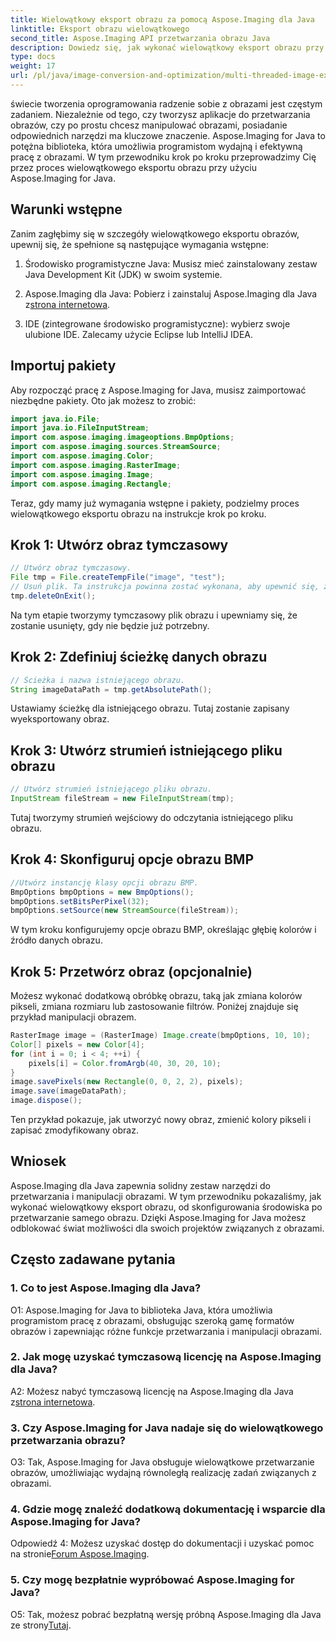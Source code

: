 ```yaml
---
title: Wielowątkowy eksport obrazu za pomocą Aspose.Imaging dla Java
linktitle: Eksport obrazu wielowątkowego
second_title: Aspose.Imaging API przetwarzania obrazu Java
description: Dowiedz się, jak wykonać wielowątkowy eksport obrazu przy użyciu Aspose.Imaging for Java. Opanuj przetwarzanie i manipulację obrazami dzięki temu przewodnikowi krok po kroku.
type: docs
weight: 17
url: /pl/java/image-conversion-and-optimization/multi-threaded-image-export/
---
```

świecie tworzenia oprogramowania radzenie sobie z obrazami jest częstym zadaniem. Niezależnie od tego, czy tworzysz aplikacje do przetwarzania obrazów, czy po prostu chcesz manipulować obrazami, posiadanie odpowiednich narzędzi ma kluczowe znaczenie. Aspose.Imaging for Java to potężna biblioteka, która umożliwia programistom wydajną i efektywną pracę z obrazami. W tym przewodniku krok po kroku przeprowadzimy Cię przez proces wielowątkowego eksportu obrazu przy użyciu Aspose.Imaging for Java.

## Warunki wstępne

Zanim zagłębimy się w szczegóły wielowątkowego eksportu obrazów, upewnij się, że spełnione są następujące wymagania wstępne:

1. Środowisko programistyczne Java: Musisz mieć zainstalowany zestaw Java Development Kit (JDK) w swoim systemie.

2.  Aspose.Imaging dla Java: Pobierz i zainstaluj Aspose.Imaging dla Java z[strona internetowa](https://releases.aspose.com/imaging/java/).

3. IDE (zintegrowane środowisko programistyczne): wybierz swoje ulubione IDE. Zalecamy użycie Eclipse lub IntelliJ IDEA.

## Importuj pakiety

Aby rozpocząć pracę z Aspose.Imaging for Java, musisz zaimportować niezbędne pakiety. Oto jak możesz to zrobić:

```java
import java.io.File;
import java.io.FileInputStream;
import com.aspose.imaging.imageoptions.BmpOptions;
import com.aspose.imaging.sources.StreamSource;
import com.aspose.imaging.Color;
import com.aspose.imaging.RasterImage;
import com.aspose.imaging.Image;
import com.aspose.imaging.Rectangle;
```

Teraz, gdy mamy już wymagania wstępne i pakiety, podzielmy proces wielowątkowego eksportu obrazu na instrukcje krok po kroku.

## Krok 1: Utwórz obraz tymczasowy

```java
// Utwórz obraz tymczasowy.
File tmp = File.createTempFile("image", "test");
// Usuń plik. Ta instrukcja powinna zostać wykonana, aby upewnić się, że zasób został prawidłowo usunięty.
tmp.deleteOnExit();
```

Na tym etapie tworzymy tymczasowy plik obrazu i upewniamy się, że zostanie usunięty, gdy nie będzie już potrzebny.

## Krok 2: Zdefiniuj ścieżkę danych obrazu

```java
// Ścieżka i nazwa istniejącego obrazu.
String imageDataPath = tmp.getAbsolutePath();
```

Ustawiamy ścieżkę dla istniejącego obrazu. Tutaj zostanie zapisany wyeksportowany obraz.

## Krok 3: Utwórz strumień istniejącego pliku obrazu

```java
// Utwórz strumień istniejącego pliku obrazu.
InputStream fileStream = new FileInputStream(tmp);
```

Tutaj tworzymy strumień wejściowy do odczytania istniejącego pliku obrazu.

## Krok 4: Skonfiguruj opcje obrazu BMP

```java
//Utwórz instancję klasy opcji obrazu BMP.
BmpOptions bmpOptions = new BmpOptions();
bmpOptions.setBitsPerPixel(32);
bmpOptions.setSource(new StreamSource(fileStream));
```

W tym kroku konfigurujemy opcje obrazu BMP, określając głębię kolorów i źródło danych obrazu.

## Krok 5: Przetwórz obraz (opcjonalnie)

Możesz wykonać dodatkową obróbkę obrazu, taką jak zmiana kolorów pikseli, zmiana rozmiaru lub zastosowanie filtrów. Poniżej znajduje się przykład manipulacji obrazem.

```java
RasterImage image = (RasterImage) Image.create(bmpOptions, 10, 10);
Color[] pixels = new Color[4];
for (int i = 0; i < 4; ++i) {
    pixels[i] = Color.fromArgb(40, 30, 20, 10);
}
image.savePixels(new Rectangle(0, 0, 2, 2), pixels);
image.save(imageDataPath);
image.dispose();
```

Ten przykład pokazuje, jak utworzyć nowy obraz, zmienić kolory pikseli i zapisać zmodyfikowany obraz.

## Wniosek

Aspose.Imaging dla Java zapewnia solidny zestaw narzędzi do przetwarzania i manipulacji obrazami. W tym przewodniku pokazaliśmy, jak wykonać wielowątkowy eksport obrazu, od skonfigurowania środowiska po przetwarzanie samego obrazu. Dzięki Aspose.Imaging for Java możesz odblokować świat możliwości dla swoich projektów związanych z obrazami.

## Często zadawane pytania

### 1. Co to jest Aspose.Imaging dla Java?

O1: Aspose.Imaging for Java to biblioteka Java, która umożliwia programistom pracę z obrazami, obsługując szeroką gamę formatów obrazów i zapewniając różne funkcje przetwarzania i manipulacji obrazami.

### 2. Jak mogę uzyskać tymczasową licencję na Aspose.Imaging dla Java?

 A2: Możesz nabyć tymczasową licencję na Aspose.Imaging dla Java z[strona internetowa](https://purchase.aspose.com/temporary-license/).

### 3. Czy Aspose.Imaging for Java nadaje się do wielowątkowego przetwarzania obrazu?

O3: Tak, Aspose.Imaging for Java obsługuje wielowątkowe przetwarzanie obrazów, umożliwiając wydajną równoległą realizację zadań związanych z obrazami.

### 4. Gdzie mogę znaleźć dodatkową dokumentację i wsparcie dla Aspose.Imaging for Java?

 Odpowiedź 4: Możesz uzyskać dostęp do dokumentacji i uzyskać pomoc na stronie[Forum Aspose.Imaging](https://forum.aspose.com/).

### 5. Czy mogę bezpłatnie wypróbować Aspose.Imaging for Java?

 O5: Tak, możesz pobrać bezpłatną wersję próbną Aspose.Imaging dla Java ze strony[Tutaj](https://releases.aspose.com/).